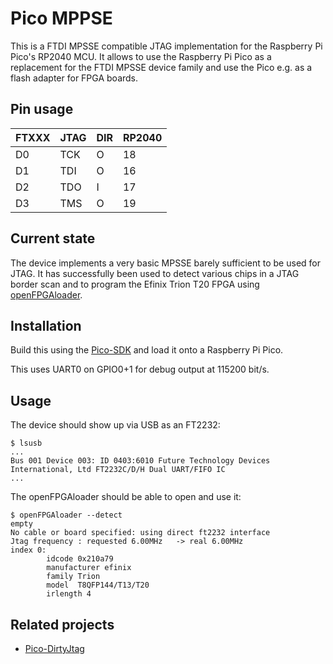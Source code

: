 # Pico MPPSE

This is a FTDI MPSSE compatible JTAG implementation for the Raspberry
Pi Pico's RP2040 MCU. It allows to use the Raspberry Pi Pico as a
replacement for the FTDI MPSSE device family and use the Pico e.g.
as a flash adapter for FPGA boards.

## Pin usage

| FTXXX  | JTAG | DIR | RP2040 |
|--------|------|-----|--------|
| D0     | TCK  |  O  |  18    |
| D1     | TDI  |  O  |  16    |
| D2     | TDO  |  I  |  17    |
| D3     | TMS  |  O  |  19    |

## Current state

The device implements a very basic MPSSE barely sufficient to be used
for JTAG. It has successfully been used to detect various chips in a
JTAG border scan and to program the Efinix Trion T20 FPGA using
[openFPGAloader](https://github.com/trabucayre/openFPGALoader).

## Installation

Build this using the [Pico-SDK](https://github.com/raspberrypi/pico-sdk) and
load it onto a Raspberry Pi Pico.

This uses UART0 on GPIO0+1 for debug output at 115200 bit/s.

## Usage

The device should show up via USB as an FT2232:

```
$ lsusb
...
Bus 001 Device 003: ID 0403:6010 Future Technology Devices International, Ltd FT2232C/D/H Dual UART/FIFO IC
...
```

The openFPGAloader should be able to open and use it:

```
$ openFPGAloader --detect
empty
No cable or board specified: using direct ft2232 interface
Jtag frequency : requested 6.00MHz   -> real 6.00MHz  
index 0:
        idcode 0x210a79
        manufacturer efinix
        family Trion
        model  T8QFP144/T13/T20
        irlength 4
```

## Related projects

  - [Pico-DirtyJtag](https://github.com/phdussud/pico-dirtyJtag)
  
